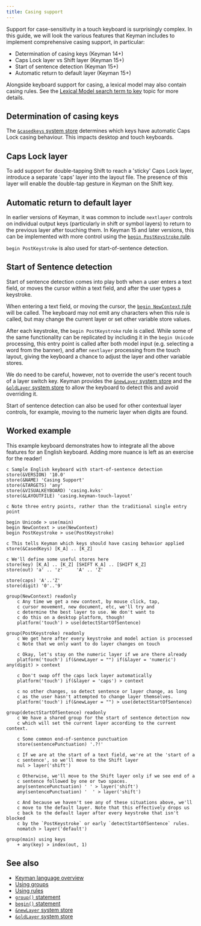 ```yaml
---
title: Casing support
---
```


Support for case-sensitivity in a touch keyboard is surprisingly complex. In
this guide, we will look the various features that Keyman includes to implement
comprehensive casing support, in particular:

* Determination of casing keys (Keyman 14+)
* Caps Lock layer vs Shift layer (Keyman 15+)
* Start of sentence detection (Keyman 15+)
* Automatic return to default layer (Keyman 15+)

Alongside keyboard support for casing, a lexical model may also contain casing
rules. See the [Lexical Model search term to
key](../../current-version/guides/lexical-models/advanced/search-term-to-key)
topic for more details.

## Determination of casing keys

The [`&casedkeys` system store](../reference/casedkeys) determines which keys
have automatic Caps Lock casing behaviour. This impacts desktop and touch
keyboards.

## Caps Lock layer

To add support for double-tapping Shift to reach a 'sticky' Caps Lock layer,
introduce a separate 'caps' layer into the layout file. The presence of this
layer will enable the double-tap gesture in Keyman on the Shift key.

## Automatic return to default layer

In earlier versions of Keyman, it was common to include `nextlayer` controls on
individual output keys (particularly in shift or symbol layers) to return to the
previous layer after touching them. In Keyman 15 and later versions, this can be
implemented with more control using the [`begin PostKeystroke` rule](../reference/begin).

`begin PostKeystroke` is also used for start-of-sentence detection.

## Start of Sentence detection

Start of sentence detection comes into play both when a user enters a text
field, or moves the cursor within a text field, and after the user types a
keystroke.

When entering a text field, or moving the cursor, the [`begin NewContext`
rule](../reference/begin) will be called. The keyboard may not emit any
characters when this rule is called, but may change the current layer or set
other variable store values.

After each keystroke, the `begin PostKeystroke` rule is called. While some of
the same functionality can be replicated by including it in the `begin Unicode`
processing, this entry point is called after both model input (e.g. selecting a
word from the banner), and after `nextlayer` processing from the touch layout,
giving the keyboard a chance to adjust the layer and other variable stores.

We do need to be careful, however, not to override the user's recent touch of a
layer switch key. Keyman provides the [`&newLayer` system store](../reference/newlayer)
and the [`&oldLayer` system store](../reference/oldlayer) to allow the
keyboard to detect this and avoid overriding it.

Start of sentence detection can also be used for other contextual layer
controls, for example, moving to the numeric layer when digits are found.

## Worked example

This example keyboard demonstrates how to integrate all the above features for
an English keyboard. Adding more nuance is left as an exercise for the reader!

```keyman
c Sample English keyboard with start-of-sentence detection
store(&VERSION) '10.0'
store(&NAME) 'Casing Support'
store(&TARGETS) 'any'
store(&VISUALKEYBOARD) 'casing.kvks'
store(&LAYOUTFILE) 'casing.keyman-touch-layout'

c Note three entry points, rather than the traditional single entry point

begin Unicode > use(main)
begin NewContext > use(NewContext)
begin PostKeystroke > use(PostKeystroke)

c This tells Keyman which keys should have casing behavior applied
store(&CasedKeys) [K_A] .. [K_Z]

c We'll define some useful stores here
store(key) [K_A] .. [K_Z] [SHIFT K_A] .. [SHIFT K_Z]
store(out) 'a' .. 'z'     'A' .. 'Z'

store(caps) 'A'..'Z'
store(digit) '0'..'9'

group(NewContext) readonly
    c Any time we get a new context, by mouse click, tap,
    c cursor movement, new document, etc, we'll try and
    c determine the best layer to use. We don't want to
    c do this on a desktop platform, though!
    platform('touch') > use(detectStartOfSentence)

group(PostKeystroke) readonly
    c We get here after every keystroke and model action is processed
    c Note that we only want to do layer changes on touch

    c Okay, let's stay on the numeric layer if we are there already
    platform('touch') if(&newLayer = "") if(&layer = 'numeric') any(digit) > context

    c Don't swap off the caps lock layer automatically
    platform('touch') if(&layer = 'caps') > context

    c no other changes, so detect sentence or layer change, as long
    c as the user hasn't attempted to change layer themselves.
    platform('touch') if(&newLayer = "") > use(detectStartOfSentence)

group(detectStartOfSentence) readonly
    c We have a shared group for the start of sentence detection now
    c which will set the current layer according to the current context.

    c Some common end-of-sentence punctuation
    store(sentencePunctuation) '.?!'

    c If we are at the start of a text field, we're at the 'start of a
    c sentence', so we'll move to the Shift layer
    nul > layer('shift')

    c Otherwise, we'll move to the Shift layer only if we see end of a
    c sentence followed by one or two spaces.
    any(sentencePunctuation) ' ' > layer('shift')
    any(sentencePunctuation) '  ' > layer('shift')

    c And because we haven't see any of these situations above, we'll
    c move to the default layer. Note that this effectively drops us
    c back to the default layer after every keystroke that isn't blocked
    c by the `PostKeystroke` or early `detectStartOfSentence` rules.
    nomatch > layer('default')

group(main) using keys
    + any(key) > index(out, 1)
```

## See also

* [Keyman language overview](overview)
* [Using groups](groups)
* [Using rules](rules)
* [`group()` statement](../reference/group)
* [`begin()` statement](../reference/begin)
* [`&newLayer` system store](../reference/newlayer)
* [`&oldLayer` system store](../reference/oldlayer)
